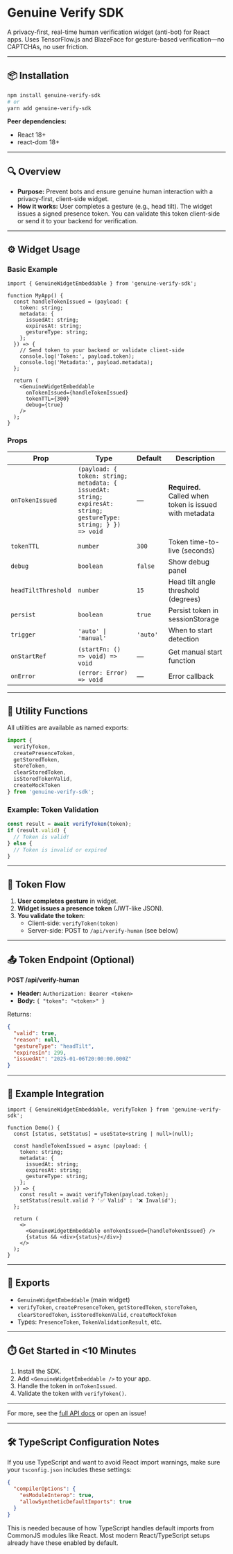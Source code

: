 # Genuine Verify SDK

A privacy-first, real-time human verification widget (anti-bot) for React apps. Uses TensorFlow.js and BlazeFace for gesture-based verification—no CAPTCHAs, no user friction.

---

## 📦 Installation

```bash
npm install genuine-verify-sdk
# or
yarn add genuine-verify-sdk
```

**Peer dependencies:**  
- React 18+
- react-dom 18+

---

## 🔍 Overview

- **Purpose:** Prevent bots and ensure genuine human interaction with a privacy-first, client-side widget.
- **How it works:** User completes a gesture (e.g., head tilt). The widget issues a signed presence token. You can validate this token client-side or send it to your backend for verification.

---

## ⚙️ Widget Usage

### Basic Example

```tsx
import { GenuineWidgetEmbeddable } from 'genuine-verify-sdk';

function MyApp() {
  const handleTokenIssued = (payload: {
    token: string;
    metadata: {
      issuedAt: string;
      expiresAt: string;
      gestureType: string;
    };
  }) => {
    // Send token to your backend or validate client-side
    console.log('Token:', payload.token);
    console.log('Metadata:', payload.metadata);
  };

  return (
    <GenuineWidgetEmbeddable
      onTokenIssued={handleTokenIssued}
      tokenTTL={300}
      debug={true}
    />
  );
}
```

### Props

| Prop               | Type                              | Default   | Description                                 |
|--------------------|-----------------------------------|-----------|---------------------------------------------|
| `onTokenIssued`    | `(payload: { token: string; metadata: { issuedAt: string; expiresAt: string; gestureType: string; } }) => void` | —         | **Required.** Called when token is issued with metadata   |
| `tokenTTL`         | `number`                          | `300`     | Token time-to-live (seconds)                |
| `debug`            | `boolean`                         | `false`   | Show debug panel                            |
| `headTiltThreshold`| `number`                          | `15`      | Head tilt angle threshold (degrees)         |
| `persist`          | `boolean`                         | `true`    | Persist token in sessionStorage             |
| `trigger`          | `'auto' \| 'manual'`              | `'auto'`  | When to start detection                     |
| `onStartRef`       | `(startFn: () => void) => void`   | —         | Get manual start function                   |
| `onError`          | `(error: Error) => void`          | —         | Error callback                              |

---

## 🔑 Utility Functions

All utilities are available as named exports:

```ts
import {
  verifyToken,
  createPresenceToken,
  getStoredToken,
  storeToken,
  clearStoredToken,
  isStoredTokenValid,
  createMockToken
} from 'genuine-verify-sdk';
```

### Example: Token Validation

```ts
const result = await verifyToken(token);
if (result.valid) {
  // Token is valid!
} else {
  // Token is invalid or expired
}
```

---

## 🔁 Token Flow

1. **User completes gesture** in widget.
2. **Widget issues a presence token** (JWT-like JSON).
3. **You validate the token**:
   - Client-side: `verifyToken(token)`
   - Server-side: POST to `/api/verify-human` (see below)

---

## 📤 Token Endpoint (Optional)

**POST /api/verify-human**

- **Header:** `Authorization: Bearer <token>`
- **Body:** `{ "token": "<token>" }`

Returns:
```json
{
  "valid": true,
  "reason": null,
  "gestureType": "headTilt",
  "expiresIn": 299,
  "issuedAt": "2025-01-06T20:00:00.000Z"
}
```

---

## 🔧 Example Integration

```tsx
import { GenuineWidgetEmbeddable, verifyToken } from 'genuine-verify-sdk';

function Demo() {
  const [status, setStatus] = useState<string | null>(null);

  const handleTokenIssued = async (payload: {
    token: string;
    metadata: {
      issuedAt: string;
      expiresAt: string;
      gestureType: string;
    };
  }) => {
    const result = await verifyToken(payload.token);
    setStatus(result.valid ? '✅ Valid' : '❌ Invalid');
  };

  return (
    <>
      <GenuineWidgetEmbeddable onTokenIssued={handleTokenIssued} />
      {status && <div>{status}</div>}
    </>
  );
}
```

---

## 📝 Exports

- `GenuineWidgetEmbeddable` (main widget)
- `verifyToken`, `createPresenceToken`, `getStoredToken`, `storeToken`, `clearStoredToken`, `isStoredTokenValid`, `createMockToken`
- Types: `PresenceToken`, `TokenValidationResult`, etc.

---

## ⏱️ Get Started in <10 Minutes

1. Install the SDK.
2. Add `<GenuineWidgetEmbeddable />` to your app.
3. Handle the token in `onTokenIssued`.
4. Validate the token with `verifyToken()`.

---

For more, see the [full API docs](./src/index.ts) or open an issue!

---

## 🛠️ TypeScript Configuration Notes

If you use TypeScript and want to avoid React import warnings, make sure your `tsconfig.json` includes these settings:

```json
{
  "compilerOptions": {
    "esModuleInterop": true,
    "allowSyntheticDefaultImports": true
  }
}
```

This is needed because of how TypeScript handles default imports from CommonJS modules like React. Most modern React/TypeScript setups already have these enabled by default.
